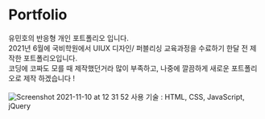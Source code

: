 # Portfolio
유민호의 반응형 개인 포트폴리오 입니다.<br>
2021년 6월에 국비학원에서 UIUX 디자인/ 퍼블리싱 교육과정을 수료하기 한달 전 제작한 포트폴리오입니다.<br>
코딩에 코짜도 모를 때 제작했던거라 많이 부족하고, 나중에 깔끔하게 새로운 포트폴리오로 제작 하겠습니다 !<br>
<br>
![Screenshot 2021-11-10 at 12 31 52](https://user-images.githubusercontent.com/23289744/141044867-b3ccf36a-83de-4927-b81c-8d03964d26c3.jpg)
사용 기술 : HTML, CSS, JavaScript, jQuery
